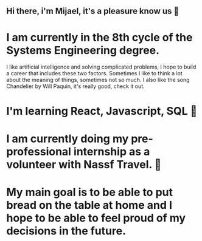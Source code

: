 ## Hi there, i'm Mijael, it's a pleasure know us 👋

# I am currently in the 8th cycle of the Systems Engineering degree.

I like artificial intelligence and solving complicated problems, I hope to build a career that includes these two factors.
Sometimes I like to think a lot about the meaning of things, sometimes not so much. I also like the song Chandelier by Will Paquin, it's really good, check it out.

# I'm learning React, Javascript, SQL 🌱
# I am currently doing my pre-professional internship as a volunteer with Nassf Travel. 🔭

# My main goal is to be able to put bread on the table at home and I hope to be able to feel proud of my decisions in the future.
<!--
**mijaeltc/mijaeltc** is a ✨ _special_ ✨ repository because its `README.md` (this file) appears on your GitHub profile.

Here are some ideas to get you started:

- 🔭 I’m currently working on ...
- 🌱 I’m currently learning ...
- 👯 I’m looking to collaborate on ...
- 🤔 I’m looking for help with ...
- 💬 Ask me about ...
- 📫 How to reach me: ...
- 😄 Pronouns: ...
- ⚡ Fun fact: ...
-->
